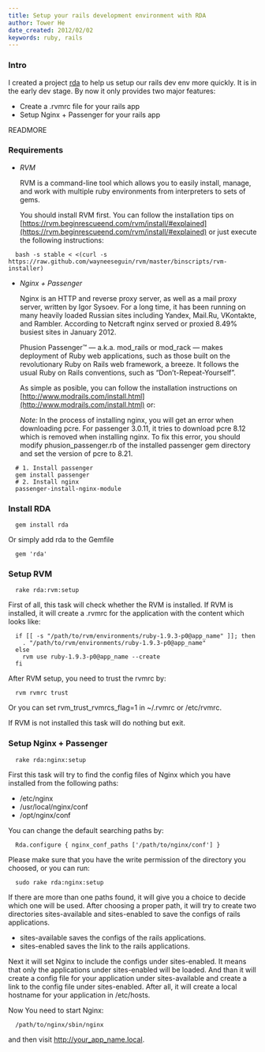 ```yaml
---
title: Setup your rails development environment with RDA
author: Tower He
date_created: 2012/02/02
keywords: ruby, rails
---
```


### Intro

I created a project [rda](https://github.com/towerhe/rda) to help us setup our rails dev env more quickly.
It is in the early dev stage. By now it only provides two major
features:

* Create a .rvmrc file for your rails app
* Setup Nginx + Passenger for your rails app

READMORE

### Requirements

  * *RVM*

    RVM is a command-line tool which allows you to easily install,
  manage, and work with multiple ruby environments from interpreters to
  sets of gems.

    You should install RVM first. You can follow the installation tips
  on [https://rvm.beginrescueend.com/rvm/install/#explained](https://rvm.beginrescueend.com/rvm/install/#explained) or just execute the following instructions:

  ```:::bash
    bash -s stable < <(curl -s https://raw.github.com/wayneeseguin/rvm/master/binscripts/rvm-installer)
  ```

  * *Nginx + Passenger*

    Nginx is an HTTP and reverse proxy server, as well as a
  mail proxy server, written by Igor Sysoev. For a long time, it has been
  running on many heavily loaded Russian sites including Yandex, Mail.Ru,
  VKontakte, and Rambler. According to Netcraft nginx served or proxied 8.49% busiest sites in January 2012. 

    Phusion Passenger™ — a.k.a. mod_rails or mod_rack — makes deployment
  of Ruby web applications, such as those built on the revolutionary Ruby
  on Rails web framework, a breeze. It follows the usual Ruby on Rails
  conventions, such as “Don’t-Repeat-Yourself”.

    As simple as posible, you can follow the installation instructions
  on [http://www.modrails.com/install.html](http://www.modrails.com/install.html) or:

    *Note:* In the process of installing nginx, you will get an error when downloading
  pcre. For passenger 3.0.11, it tries to download pcre 8.12 which is
  removed when installing nginx. To fix this error, you should modify
  phusion_passenger.rb of the installed passenger gem directory and set the version of pcre to 8.21.

  ```:::bash
    # 1. Install passenger
    gem install passenger
    # 2. Install nginx
    passenger-install-nginx-module
  ```

### Install RDA

```:::bash
  gem install rda
```

Or simply add rda to the Gemfile

```:::ruby
  gem 'rda'
```

### Setup RVM

```:::bash
  rake rda:rvm:setup
```

First of all, this task will check whether the RVM is installed. If RVM
is installed, it will create a .rvmrc for the application with the
content which looks like:

```:::bash
  if [[ -s "/path/to/rvm/environments/ruby-1.9.3-p0@app_name" ]]; then
    . "/path/to/rvm/environments/ruby-1.9.3-p0@app_name"
  else
    rvm use ruby-1.9.3-p0@app_name --create
  fi
```

After RVM setup, you need to trust the rvmrc by:

```:::bash
  rvm rvmrc trust
```

Or you can set rvm_trust_rvmrcs_flag=1 in ~/.rvmrc or /etc/rvmrc.

If RVM is not installed this task will do nothing but exit.

### Setup Nginx + Passenger

```:::bash
  rake rda:nginx:setup
```

First this task will try to find the config files of Nginx which you
have installed from the following paths:

* /etc/nginx
* /usr/local/nginx/conf
* /opt/nginx/conf
  
You can change the default searching paths by:

```:::ruby
  Rda.configure { nginx_conf_paths ['/path/to/nginx/conf'] }
```

Please make sure that you have the write permission of the directory you
choosed, or you can run:

```:::bash
  sudo rake rda:nginx:setup
```

If there are more than one paths found, it will give you a choice to
decide which one will be used. After choosing a proper path, it will try
to create two directories sites-available and sites-enabled to save the
configs of rails applications.

* sites-available saves the configs of the rails applications.
* sites-enabled saves the link to the rails applications.

Next it will set Nginx to include the configs under sites-enabled. It
means that only the applications under sites-enabled will be loaded. And
than it will create a config file for your application under
sites-available and create a link to the config file under
sites-enabled. After all, it will create a local hostname for your
application in /etc/hosts.

Now You need to start Nginx: 

```:::bash
  /path/to/nginx/sbin/nginx
```

and then visit http://your_app_name.local.
